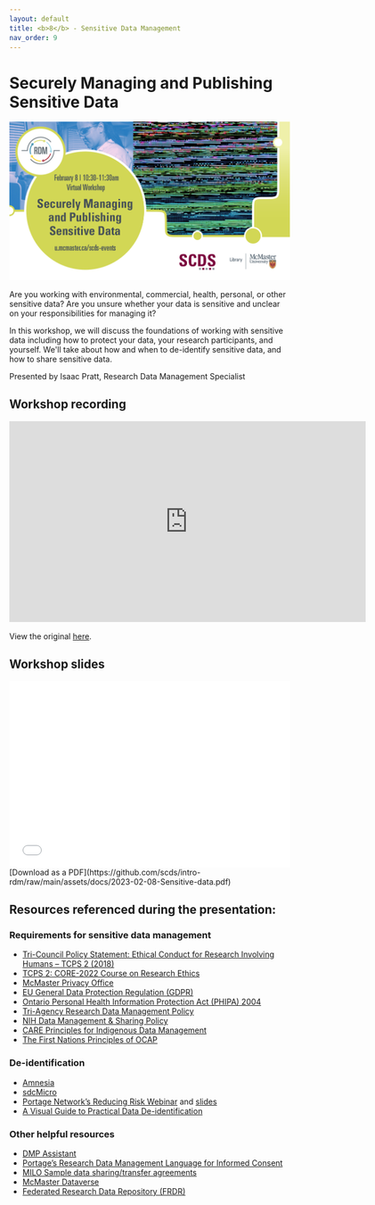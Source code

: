 ```yaml
---
layout: default
title: <b>8</b> - Sensitive Data Management
nav_order: 9
---
```


# Securely Managing and Publishing Sensitive Data

<img alt="Sensitive Data webinar advert graphic" style="border-width:0" src="https://github.com/scds/intro-rdm/raw/main/assets/img/sensitive-data.png">

Are you working with environmental, commercial, health, personal, or other sensitive data? Are you unsure whether your data is sensitive and unclear on your responsibilities for managing it?

In this workshop, we will discuss the foundations of working with sensitive data including how to protect your data, your research participants, and yourself. We'll take about how and when to de-identify sensitive data, and how to share sensitive data.

Presented by Isaac Pratt, Research Data Management Specialist

## Workshop recording

<iframe height="360" width="640" allowfullscreen frameborder=0 src="https://echo360.ca/media/0ee4e5ff-b506-4cfe-84eb-db362f684e4a/public"></iframe>

View the original [here](https://echo360.ca/media/0ee4e5ff-b506-4cfe-84eb-db362f684e4a/public).

## Workshop slides

<div style="position:relative;padding-top:66.25%;">
<iframe src="//docs.google.com/viewer?url=https://github.com/scds/intro-rdm/raw/main/assets/docs/2023-02-08-Sensitive-data.pdf?dl=0&hl=en_US&embedded=true" class="gde-frame" style="position:absolute;top:0;left:0;width:100%;height:100%;border:none;" scrolling="no"></iframe>
</div>
[Download as a PDF](https://github.com/scds/intro-rdm/raw/main/assets/docs/2023-02-08-Sensitive-data.pdf)
<br>

## Resources referenced during the presentation:

### Requirements for sensitive data management
* [Tri-Council Policy Statement: Ethical Conduct for Research Involving Humans – TCPS 2 (2018)](https://ethics.gc.ca/eng/policy-politique_tcps2-eptc2_2018.html)
* [TCPS 2: CORE-2022 Course on Research Ethics](https://tcps2core.ca/welcome)
* [McMaster Privacy Office](https://secretariat.mcmaster.ca/privacy/)
* [EU General Data Protection Regulation (GDPR)](https://gdpr-info.eu/)
* [Ontario Personal Health Information Protection Act (PHIPA) 2004](https://www.ontario.ca/laws/statute/04p03)
* [Tri-Agency Research Data Management Policy](https://science.gc.ca/site/science/en/interagency-research-funding/policies-and-guidelines/research-data-management/tri-agency-research-data-management-policy-frequently-asked-questions)
* [NIH Data Management & Sharing Policy](https://sharing.nih.gov/data-management-and-sharing-policy/about-data-management-and-sharing-policies/data-management-and-sharing-policy-overview)
* [CARE Principles for Indigenous Data Management](https://www.gida-global.org/care)
* [The First Nations Principles of OCAP](https://fnigc.ca/ocap-training/)

### De-identification
* [Amnesia](https://amnesia.openaire.eu/)
* [sdcMicro](https://cran.r-project.org/web/packages/sdcMicro/index.html)
* [Portage Network’s Reducing Risk Webinar](https://www.youtube.com/watch?v=X3MKP_-FrWE) and [slides](https://portagenetwork.ca/wp-content/uploads/2020/07/ReducingRisk-PortageWebinar.pdf)
* [A Visual Guide to Practical Data De-identification](https://fpf.org/blog/a-visual-guide-to-practical-data-de-identification/)

### Other helpful resources
* [DMP Assistant](https://assistant.portagenetwork.ca)
* [Portage’s Research Data Management Language for Informed Consent](https://doi.org/10.5281/zenodo.4060460)
* [MILO Sample data sharing/transfer agreements](https://research.mcmaster.ca/industry-investors/sample-agreements-standard-terms/)
* [McMaster Dataverse](https://borealisdata.ca/dataverse/mcmaster)
* [Federated Research Data Repository (FRDR)](https://www.frdr-dfdr.ca/repo/)